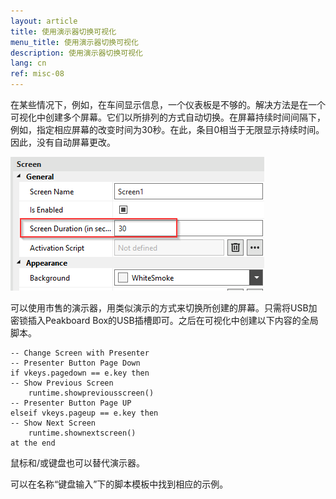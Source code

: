 ```yaml
---
layout: article
title: 使用演示器切换可视化
menu_title: 使用演示器切换可视化
description: 使用演示器切换可视化
lang: cn
ref: misc-08
---
```



在某些情况下，例如，在车间显示信息，一个仪表板是不够的。解决方法是在一个可视化中创建多个屏幕。它们以所排列的方式自动切换。在屏幕持续时间间隔下，例如，指定相应屏幕的改变时间为30秒。在此，条目0相当于无限显示持续时间。因此，没有自动屏幕更改。

![Screen duration](/assets/images/misc/Presenter/screenduration.png)

可以使用市售的演示器，用类似演示的方式来切换所创建的屏幕。只需将USB加密锁插入Peakboard Box的USB插槽即可。之后在可视化中创建以下内容的全局脚本。

```
-- Change Screen with Presenter
-- Presenter Button Page Down
if vkeys.pagedown == e.key then
-- Show Previous Screen
	runtime.showpreviousscreen()
-- Presenter Button Page UP
elseif vkeys.pageup == e.key then
-- Show Next Screen
	runtime.shownextscreen()
at the end
```

鼠标和/或键盘也可以替代演示器。

可以在名称“键盘输入”下的脚本模板中找到相应的示例。
